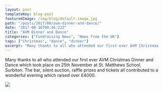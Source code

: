 ```yaml
---
layout: post
templateKey: blog-post
featuredImage: /img/blog/default-image.jpg
path: "/posts/2017/08/avm-dinner-and-dance/"
date: "2017-08-16T09:46:23Z"
title: "AVM Dinner and Dance"
categories: ["Fundraising News", "News from the UK"]
tags: ["Christmas", "dance", "dinner"]
excerpt: "Many thanks to all who attended our first ever AVM Christmas Dinner and Dance which took place on 2..."
---
```


Many thanks to all who attended our first ever AVM Christmas Dinner and Dance which took place on 25th November at St. Matthews School, Surbiton. The bar, silent auction, raffle prizes and tickets all contributed to a wonderful evening which raised over £4000.

[![](https://f000.backblazeb2.com/file/avm-wp-uploads/2017/08/Save-the-date_Page_1-232x300.jpg)](https://f000.backblazeb2.com/file/avm-wp-uploads/2017/08/Save-the-date_Page_1.jpg)